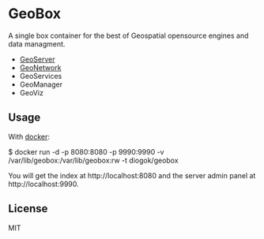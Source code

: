 # GeoBox

A single box container for the best of Geospatial opensource engines and data managment.

- [GeoServer](http://geoserver.org/)
- [GeoNetwork](http://geonetwork-opensource.org/)
- GeoServices
- GeoManager
- GeoViz

## Usage

With [docker](http://docker.io):

  $ docker run -d -p 8080:8080 -p 9990:9990 -v /var/lib/geobox:/var/lib/geobox:rw -t diogok/geobox 

You will get the index at http://localhost:8080 and the server admin panel at http://localhost:9990.

## License

MIT

